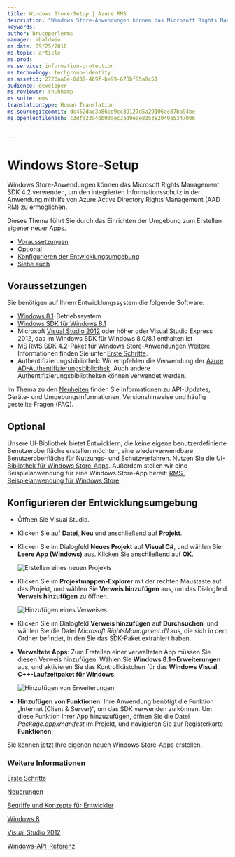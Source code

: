 ```yaml
---
title: Windows Store-Setup | Azure RMS
description: "Windows Store-Anwendungen können das Microsoft Rights Management SDK 4.2 verwenden, um den integrierten Datenschutz in ihrer Anwendung zu aktivieren."
keywords: 
author: bruceperlerms
manager: mbaldwin
ms.date: 09/25/2016
ms.topic: article
ms.prod: 
ms.service: information-protection
ms.technology: techgroup-identity
ms.assetid: 2720aa0e-0d37-469f-be99-678bf95a9c51
audience: developer
ms.reviewer: shubhamp
ms.suite: ems
translationtype: Human Translation
ms.sourcegitcommit: dc452dac3a86cd9cc39127d5a29106ae87ba94be
ms.openlocfilehash: c3dfa23a4bb03aec3ad9eae835382040a5347006


---
```


# <a name="windows-store-setup"></a>Windows Store-Setup

Windows Store-Anwendungen können das Microsoft Rights Management SDK 4.2 verwenden, um den integrierten Informationsschutz in der Anwendung mithilfe von Azure Active Directory Rights Management (AAD RM) zu ermöglichen.

Dieses Thema führt Sie durch das Einrichten der Umgebung zum Erstellen eigener neuer Apps.

-   [Voraussetzungen](#prerequisites)
-   [Optional](#optional)
-   [Konfigurieren der Entwicklungsumgebung](#configuring-your-development-environment)
-   [Siehe auch](#see-also)

## <a name="prerequisites"></a>Voraussetzungen


Sie benötigen auf Ihrem Entwicklungssystem die folgende Software:

-   [Windows 8.1](http://windows.microsoft.com/en-US/windows-8/meet)-Betriebssystem
-   [Windows SDK für Windows 8.1](https://msdn.microsoft.com/windows/desktop/bg162891.aspx)
-   Microsoft [Visual Studio 2012](http://www.microsoft.com/visualstudio/eng/products/visual-studio-overview) oder höher oder Visual Studio Express 2012, das im Windows SDK für Windows 8.0/8.1 enthalten ist
-   MS RMS SDK 4.2-Paket für Windows Store-Anwendungen Weitere Informationen finden Sie unter [Erste Schritte](get-started.md).
-   Authentifizierungsbibliothek: Wir empfehlen die Verwendung der [Azure AD-Authentifizierungsbibliothek](https://msdn.microsoft.com/en-us/library/jj573266.aspx). Auch andere Authentifizierungsbibliotheken können verwendet werden.

Im Thema zu den [Neuheiten](release-notes.md) finden Sie Informationen zu API-Updates, Geräte- und Umgebungsinformationen, Versionshinweise und häufig gestellte Fragen (FAQ).

## <a name="optional"></a>Optional

Unsere UI-Bibliothek bietet Entwicklern, die keine eigene benutzerdefinierte Benutzeroberfläche erstellen möchten, eine wiederverwendbare Benutzeroberfläche für Nutzungs- und Schutzverfahren. Nutzen Sie die [UI-Bibliothek für Windows Store-Apps](https://github.com/AzureAD/rms-sdk-ui-for-windowsstore). Außerdem stellen wir eine Beispielanwendung für eine Windows Store-App bereit: [RMS-Beispielanwendung für Windows Store](https://github.com/AzureADSamples/rms-samples-for-windowsstore).

## <a name="configuring-your-development-environment"></a>Konfigurieren der Entwicklungsumgebung


-   Öffnen Sie Visual Studio.
-   Klicken Sie auf **Datei**, **Neu** und anschließend auf **Projekt**.
-   Klicken Sie im Dialogfeld **Neues Projekt** auf **Visual C\#**, und wählen Sie **Leere App (Windows)** aus. Klicken Sie anschließend auf **OK**.

    ![Erstellen eines neuen Projekts](../media/winrtsetup-newproj.png)

-   Klicken Sie im **Projektmappen-Explorer** mit der rechten Maustaste auf das Projekt, und wählen Sie **Verweis hinzufügen** aus, um das Dialogfeld **Verweis hinzufügen** zu öffnen.

    ![Hinzufügen eines Verweises](../media/winrtsetup-addref.png)

-   Klicken Sie im Dialogfeld **Verweis hinzufügen** auf **Durchsuchen**, und wählen Sie die Datei *Microsoft.RightsManagment.dll* aus, die sich in dem Ordner befindet, in den Sie das SDK-Paket extrahiert haben.
-   **Verwaltete Apps**: Zum Erstellen einer verwalteten App müssen Sie diesen Verweis hinzufügen. Wählen Sie **Windows 8.1**-&gt;**Erweiterungen** aus, und aktivieren Sie das Kontrollkästchen für das **Windows Visual C++-Laufzeitpaket für Windows**.

    ![Hinzufügen von Erweiterungen](../media/winrtsetup-refmngr.png)

-   **Hinzufügen von Funktionen**: Ihre Anwendung benötigt die Funktion „Internet (Client & Server)“, um das SDK verwenden zu können. Um diese Funktion Ihrer App hinzuzufügen, öffnen Sie die Datei *Package.appxmanifest* im Projekt, und navigieren Sie zur Registerkarte **Funktionen**.

Sie können jetzt Ihre eigenen neuen Windows Store-Apps erstellen.

### <a name="see-also"></a>Weitere Informationen

[Erste Schritte](get-started.md)

[Neuerungen](release-notes.md)

[Begriffe und Konzepte für Entwickler](core-concepts.md)

[Windows 8](http://windows.microsoft.com/en-US/windows-8/meet)

[Visual Studio 2012](http://www.microsoft.com/visualstudio/eng/products/visual-studio-overview)

[Windows-API-Referenz](https://msdn.microsoft.com/library/dn891914.aspx)



<!--HONumber=Nov16_HO1-->


